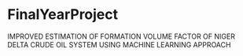 # FinalYearProject
IMPROVED ESTIMATION OF FORMATION VOLUME FACTOR OF NIGER DELTA CRUDE OIL SYSTEM USING MACHINE LEARNING APPROACH
